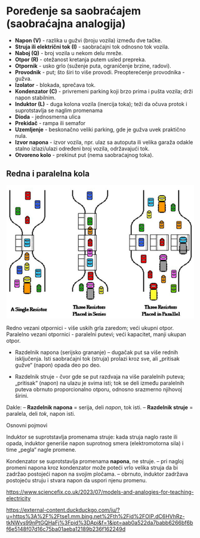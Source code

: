 # Poređenje sa saobraćajem (saobraćajna analogija)

- **Napon (V)** - razlika u gužvi (broju vozila) između dve tačke.
- **Struja ili električni tok (I)** - saobraćajni tok odnosno tok vozila.
- **Naboj (Q)** - broj vozila u nekom delu mreže.
- **Otpor (R)** - otežanost kretanja putem usled prepreka.
- **Otpornik** - usko grlo (suženje puta, ograničenje brzine, radovi).
- **Provodnik** - put; što širi to više provodi. Preopterećenje provodnika - gužva. 
- **Izolator** - blokada, sprečava tok.
- **Kondenzator (C)** - privremeni parking koji brzo prima i pušta vozila; drži napon stabilnim.
- **Induktor (L)** - duga kolona vozila (inercija toka); teži da očuva protok i suprotstavlja se naglim promenama
- **Dioda** - jednosmerna ulica
- **Prekidač** - rampa ili semafor
- **Uzemljenje** - beskonačno veliki parking, gde je gužva uvek praktično nula.
- **Izvor napona** - izvor vozila, npr. ulaz sa autoputa ili velika garaža odakle stalno izlazi/ulazi određeni broj vozila, održavajući tok.
- **Otvoreno kolo** - prekinut put (nema saobraćajnog toka).

## Redna i paralelna kola

![](slike/saobracajna-analogija.jpg)

Redno vezani otpornici - više uskih grla zaredom; veći ukupni otpor.
Paralelno vezani otpornici - paralelni putevi; veći kapacitet, manji ukupan otpor.

- Razdelnik napona (serijsko grananje) – dugačak put sa više rednih isključenja. Isti saobraćajni tok (struja) prolazi kroz sve, ali „pritisak gužve“ (napon) opada deo po deo.

- Razdelnik struje - čvor gde se put razdvaja na više paralelnih puteva; „pritisak“ (napon) na ulazu je svima isti; tok se deli između paralelnih puteva obrnuto proporcionalno otporu, odnosno srazmerno njihovoj širini.

Dakle:
– **Razdelnik napona** = serija, deli *napon*, tok isti.
– **Razdelnik struje** = paralela, deli *tok*, napon isti.


Osnovni pojmovi

Induktor se suprotstavlja promenama struje: kada struja naglo raste ili opada, induktor generiše napon suprotnog smera (elektromotorna sila) i time „pegla“ nagle promene.

Kondenzator se suprotstavlja promenama **napona**, ne struje.
– pri nagloj promeni napona kroz kondenzator može poteći vrlo velika struja da bi zadržao postojeći napon na svojim pločama.
– obrnuto, induktor zadržava postojeću struju i stvara napon da uspori njenu promenu.


https://www.sciencefix.co.uk/2023/07/models-and-analogies-for-teaching-electricity

https://external-content.duckduckgo.com/iu/?u=https%3A%2F%2Ftse1.mm.bing.net%2Fth%2Fid%2FOIP.dC6HVhRz-tkNWvs99nPtGQHaFj%3Fpid%3DApi&f=1&ipt=aab0a522da7babb6266bf6bf6e5148f07d16c75ba01aeba12189b236f162249d